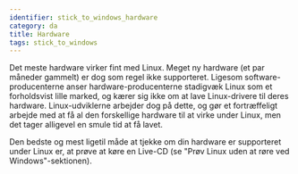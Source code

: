 ```yaml
---
identifier: stick_to_windows_hardware
category: da
title: Hardware
tags: stick_to_windows
---
```


Det meste hardware virker fint med Linux. Meget ny hardware (et par måneder gammelt) er dog som regel ikke supporteret. Ligesom software-producenterne anser hardware-producenterne stadigvæk Linux som et forholdsvist lille marked, og kærer sig ikke om at lave Linux-drivere til deres hardware. Linux-udviklerne arbejder dog på dette, og gør et fortræffeligt arbejde med at få al den forskellige hardware til at virke under Linux, men det tager alligevel en smule tid at få lavet.

Den bedste og mest ligetil måde at tjekke om din hardware er supporteret under Linux er, at prøve at køre en Live-CD (se "Prøv Linux uden at røre ved Windows"-sektionen).

